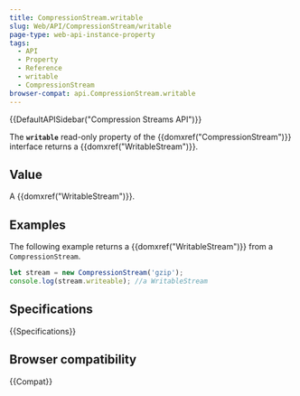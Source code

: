 ```yaml
---
title: CompressionStream.writable
slug: Web/API/CompressionStream/writable
page-type: web-api-instance-property
tags:
  - API
  - Property
  - Reference
  - writable
  - CompressionStream
browser-compat: api.CompressionStream.writable
---
```

{{DefaultAPISidebar("Compression Streams API")}}

The **`writable`** read-only property of the {{domxref("CompressionStream")}} interface returns a {{domxref("WritableStream")}}.

## Value

A {{domxref("WritableStream")}}.

## Examples

The following example returns a {{domxref("WritableStream")}} from a `CompressionStream`.

```js
let stream = new CompressionStream('gzip');
console.log(stream.writeable); //a WritableStream
```

## Specifications

{{Specifications}}

## Browser compatibility

{{Compat}}
